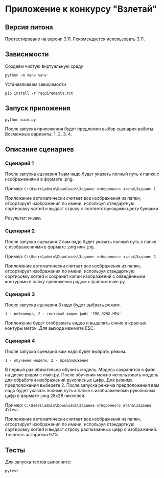 # Приложение к конкурсу "Взлетай"

## Версия питона

Протестировано на версии 3.11. 
Рекомендуется использовать 3.11.

## Зависимости

Создаём чистую виртуальную среду

```python -m venv venv```

Устанавливаем зависимости

```pip install -r requirements.txt```

## Запуск приложения

```python main.py```

После запуска приложения будет предложен выбор сценария работы. 
Возможные варианты: 1, 2, 3, 4.

## Описание сценариев

### Сценарий 1
После запуска сценария 1 вам надо будет указать полный путь к папке с изображениями в формате .png.

Пример: ```C:\Users\admin\Downloads\Задание отборочного этапа\Задание 1```

Приложение автоматически считает все изображения из папки, отсортирует изображения по имени, 
используя стандартную сортировку sorted и выдаст строку с соответствующими цвету буквами.

Результат: ```RRBBGG```

### Сценарий 2
После запуска сценария 2 вам надо будет указать полный путь к папке с изображениями в формате .png или .jpg.

Пример: ```C:\Users\admin\Downloads\Задание отборочного этапа\Задание 2```

Приложение автоматически считает все изображения из папки, отсортирует изображения по имени, используя стандартную 
сортировку sorted и сохранит копии изображений с обведёнными контурами в папку приложения рядом с файлом main.py.

### Сценарий 3
После запуска сценария 3 надо будет выбрать режим.

```1 - вебкамера, 2 - тестовый видео файл 'IMG_0298.MP4'```

Приложение будет отображать видео и выделять синие и красные контуры меток. 
Для выхода нажмите ESC.

### Сценарий 4
После запуска сценария вам надо будет выбрать режим. 

```1 - обучение модели, 2 - предположение```

В первый раз обязательно обучить модель. Модель сохранится в файл на диске рядом с main.py.
После обучения можно использовать модель для обработки изображений рукописных цифр.
Для режима предположения выберете 2. После запуска режима предположения вам надо будет указать полный путь к папке 
с изображениями рукописных цифр в формате .png 28x28 пикселей.

Пример: ```C:\Users\admin\Downloads\Задание отборочного этапа\Задание 4\test```

Приложение автоматически считает все изображения из папки, отсортирует изображения по имени, используя стандартную
сортировку sorted и выдаст строку распознанных цифр с изображений. Точность алгоритма 97%.

## Тесты

Для запуска тестов выполните:

```pytest```
